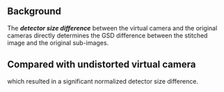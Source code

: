 ## Background
The ***detector size difference*** between the virtual camera and the original cameras directly determines the GSD difference between the stitched image and the original sub-images.

## Compared with undistorted virtual camera
which resulted in a significant normalized detector size difference.


